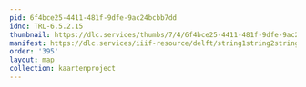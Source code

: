 ```yaml
---
pid: 6f4bce25-4411-481f-9dfe-9ac24bcbb7dd
idno: TRL-6.5.2.15
thumbnail: https://dlc.services/thumbs/7/4/6f4bce25-4411-481f-9dfe-9ac24bcbb7dd/full/400,339/0/default.jpg
manifest: https://dlc.services/iiif-resource/delft/string1string2string3/kaartenproject-2007/TRL-6.5.2.15
order: '395'
layout: map
collection: kaartenproject
---
```

